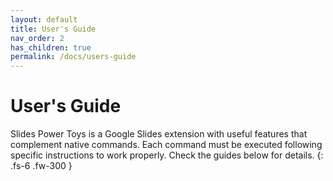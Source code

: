 ```yaml
---
layout: default
title: User's Guide
nav_order: 2
has_children: true
permalink: /docs/users-guide
---
```


# User's Guide

Slides Power Toys is a Google Slides extension with useful features that complement native commands. Each command must be executed following specific instructions to work properly. Check the guides below for details.
{: .fs-6 .fw-300 }
